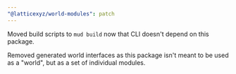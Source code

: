 ```yaml
---
"@latticexyz/world-modules": patch
---
```


Moved build scripts to `mud build` now that CLI doesn't depend on this package.

Removed generated world interfaces as this package isn't meant to be used as a "world", but as a set of individual modules.
